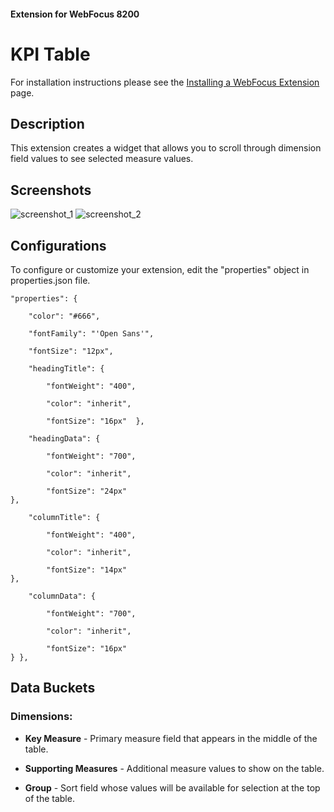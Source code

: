 #### Extension for WebFocus 8200

# KPI Table

For installation instructions please see the [Installing a WebFocus Extension](https://github.com/ibi/wf-extensions-chart/wiki/Installing-a-WebFocus-Extension) page.

## Description

This extension creates a widget that allows you to scroll through dimension field values to see selected measure values.

## Screenshots

![screenshot_1](https://github.com/ibi/wf-extensions-chart/blob/master/com.ibi.kpi.table/screenshots/1.PNG)
![screenshot_2](https://github.com/ibi/wf-extensions-chart/blob/master/com.ibi.kpi.table/screenshots/2.PNG)

## Configurations

To configure or customize your extension, edit the "properties" object in properties.json file.
	
	"properties": {
		
		"color": "#666",
		
		"fontFamily": "'Open Sans'",
		
		"fontSize": "12px",
		
		"headingTitle": {
			
			"fontWeight": "400",
			
			"color": "inherit",
			
			"fontSize": "16px"	},
		
		"headingData": {
			
			"fontWeight": "700",
			
			"color": "inherit",
			
			"fontSize": "24px"
	},
		
		"columnTitle": {
			
			"fontWeight": "400",
			
			"color": "inherit",
			
			"fontSize": "14px"
	},
		
		"columnData": {
			
			"fontWeight": "700",
			
			"color": "inherit",
			
			"fontSize": "16px"
	} },

## Data Buckets

### Dimensions:

* **Key Measure** - Primary measure field that appears in the middle of the table.

* **Supporting Measures** - Additional measure values to show on the table.

* **Group** - Sort field whose values will be available for selection at the top of the table.
